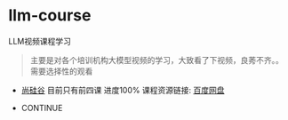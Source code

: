 # llm-course
LLM视频课程学习

> 主要是对各个培训机构大模型视频的学习，大致看了下视频，良莠不齐。。需要选择性的观看

- [尚硅谷](尚硅谷) 目前只有前四课 进度100% 课程资源链接: [百度网盘](https://pan.baidu.com/s/125__kDk_aQMPMW2E93Qdcw?pwd=j343)

- CONTINUE 